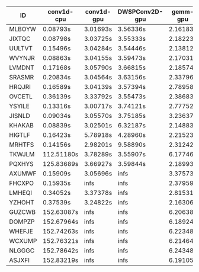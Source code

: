 |ID|conv1d-cpu|conv1d-gpu|DWSPConv2D-gpu|gemm-gpu|avg|
|-|-|-|-|-|-|
|MLBOYW|0.08793s|3.01693s|3.56336s|2.16183s|2.20751s|
|JIXTQC|0.08798s|3.03725s|3.55333s|2.18223s|2.21520s|
|UULTVT|0.15496s|3.04284s|3.54446s|2.13812s|2.22010s|
|WVYNJR|0.08863s|3.04155s|3.59473s|2.17031s|2.22380s|
|LVMDNT|0.17168s|3.05790s|3.66815s|2.18574s|2.27087s|
|SRASMR|0.20834s|3.04564s|3.63156s|2.33796s|2.30588s|
|HRQJRI|0.16589s|3.04139s|3.57394s|2.78958s|2.39270s|
|OVCETL|0.36139s|3.33792s|3.55473s|2.38683s|2.41021s|
|YSYILE|0.13316s|3.00717s|3.74121s|2.77752s|2.41476s|
|JISNLD|0.09034s|3.05570s|3.75185s|3.23637s|2.53356s|
|KHAKAB|0.08839s|3.02501s|6.32187s|2.14883s|2.89602s|
|HIGTLF|0.16423s|5.78918s|4.28960s|2.21523s|3.11456s|
|MRHTFS|0.14156s|2.98201s|9.58890s|2.31242s|3.75622s|
|TKWJLM|112.51180s|3.78289s|3.55907s|6.17746s|31.50780s|
|PQXHYS|125.83689s|3.66927s|3.59844s|2.18993s|33.82363s|
|AXUMWF|0.15909s|3.05696s|infs|3.37573s|infs|
|FHCXPO|0.15935s|infs|infs|2.37959s|infs|
|LMHEQI|0.34052s|3.37378s|infs|2.81531s|infs|
|YZHOHT|0.37539s|3.24822s|infs|2.16306s|infs|
|GUZCWB|152.63087s|infs|infs|6.20638s|infs|
|DOMPZP|152.67964s|infs|infs|6.18924s|infs|
|WHEFJE|152.74263s|infs|infs|6.22348s|infs|
|WCXUMP|152.76321s|infs|infs|6.21464s|infs|
|NLGGGC|152.78642s|infs|infs|6.24348s|infs|
|ASJXFI|152.83219s|infs|infs|6.19105s|infs|
